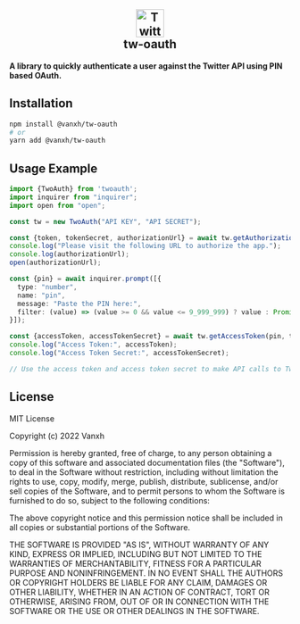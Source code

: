 <h2 align="center">
<img width="50" src="https://cdn-icons-png.flaticon.com/512/733/733579.png" alt="Twitter Logo">
<br>
tw-oauth
</h2>

**A library to quickly authenticate a user against the Twitter API using PIN based OAuth.**

## Installation

```bash
npm install @vanxh/tw-oauth
# or
yarn add @vanxh/tw-oauth
```

## Usage Example

```ts
import {TwoAuth} from 'twoauth';
import inquirer from "inquirer";
import open from "open";

const tw = new TwoAuth("API KEY", "API SECRET");

const {token, tokenSecret, authorizationUrl} = await tw.getAuthorizationUrl();
console.log("Please visit the following URL to authorize the app.");
console.log(authorizationUrl);
open(authorizationUrl);

const {pin} = await inquirer.prompt([{
  type: "number",
  name: "pin",
  message: "Paste the PIN here:",
  filter: (value) => (value >= 0 && value <= 9_999_999) ? value : Promise.reject(`Invalid PIN: ${value}`)
}]);

const {accessToken, accessTokenSecret} = await tw.getAccessToken(pin, token, tokenSecret);
console.log("Access Token:", accessToken);
console.log("Access Token Secret:", accessTokenSecret);

// Use the access token and access token secret to make API calls to Twitter API.
```

## License

MIT License

Copyright (c) 2022 Vanxh

Permission is hereby granted, free of charge, to any person obtaining a copy
of this software and associated documentation files (the "Software"), to deal
in the Software without restriction, including without limitation the rights
to use, copy, modify, merge, publish, distribute, sublicense, and/or sell
copies of the Software, and to permit persons to whom the Software is
furnished to do so, subject to the following conditions:

The above copyright notice and this permission notice shall be included in all
copies or substantial portions of the Software.

THE SOFTWARE IS PROVIDED "AS IS", WITHOUT WARRANTY OF ANY KIND, EXPRESS OR
IMPLIED, INCLUDING BUT NOT LIMITED TO THE WARRANTIES OF MERCHANTABILITY,
FITNESS FOR A PARTICULAR PURPOSE AND NONINFRINGEMENT. IN NO EVENT SHALL THE
AUTHORS OR COPYRIGHT HOLDERS BE LIABLE FOR ANY CLAIM, DAMAGES OR OTHER
LIABILITY, WHETHER IN AN ACTION OF CONTRACT, TORT OR OTHERWISE, ARISING FROM,
OUT OF OR IN CONNECTION WITH THE SOFTWARE OR THE USE OR OTHER DEALINGS IN THE
SOFTWARE.
